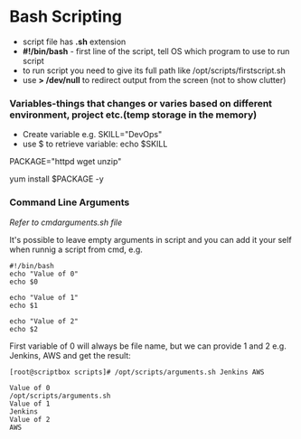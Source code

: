 # Bash Scripting

* script file has **.sh** extension
* **#!/bin/bash** - first line of the script, tell OS which program to use to run script
* to run script you need to give its full path like /opt/scripts/firstscript.sh
* use **> /dev/null** to redirect output from the screen (not to show clutter)

### Variables-things that changes or varies based on different environment, project etc.(temp storage in the memory)

* Create variable e.g. SKILL="DevOps"
* use $ to retrieve variable: echo $SKILL

PACKAGE="httpd wget unzip"

yum install $PACKAGE -y

### Command Line Arguments

_Refer to cmdarguments.sh file_

It's possible to leave empty arguments in script and you can add it your self when runnig a script from cmd, e.g.

```
#!/bin/bash
echo "Value of 0"
echo $0

echo "Value of 1"
echo $1

echo "Value of 2"
echo $2
```

&#x20;First variable of 0 will always be file name, but we can provide 1 and 2 e.g. Jenkins, AWS and get the result:

```
[root@scriptbox scripts]# /opt/scripts/arguments.sh Jenkins AWS

Value of 0
/opt/scripts/arguments.sh
Value of 1
Jenkins
Value of 2
AWS
```
